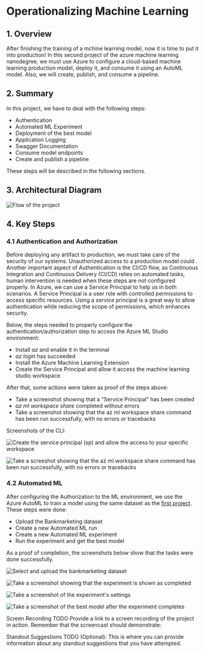 # Operationalizing Machine Learning

## 1. Overview

After finishing the training of a mchine learning model, now it is time to put it into production! In this second project of the azure machine learning nanodegree, we must 
use Azure to configure a cloud-based machine learning production model, deploy it, and consume it using an AutoML model. Also, we will create, publish, and consume a pipeline. 

## 2. Summary

In this project, we have to deal with the following steps:

* Authentication
* Automated ML Experiment
* Deployment of the best model
* Application Logging
* Swagger Documentation
* Consume model endpoints
* Create and publish a pipeline

These steps will be described in the following sections.

## 3. Architectural Diagram

![Flow of the project](https://github.com/michelmf/azure-ml/blob/main/Operationalizing%20Machine%20Learning/overview.png)

## 4. Key Steps

### 4.1 Authentication and Authorization

Before deploying any artifact to production, we must take care of the security of our systems. Unauthorized access to a production model could . Another important aspect of Authentication is the CI/CD flow, as Continuous Integration and Continuous Delivery (CI/CD) relies on automated tasks, human intervention is needed when these steps are not configured properly. In Azure, we can use a Service Principal to help us in both scenarios. A Service Principal is a user role with controlled permissions to access specific resources. Using a service principal is a great way to allow authentication while reducing the scope of permissions, which enhances security.

Below, the steps needed to properly configure the authentication/authorization step to access the Azure ML Studio environment:

* Install *az* and enable it in the terminal
* *az login* has succeeded
* Install the Azure Machine Learning Extension
* Create the Service Principal and allow it access the machine learning studio workspace

After that, some actions were taken as proof of the steps above:

* Take a screenshot showing that a "Service Principal" has been created
* *az ml workspace share* completed without errors
* Take a screenshot showing that the az ml workspace share command has been run successfully, with no errors or tracebacks

Screenshots of the CLI:

![Create the service principal (sp) and allow the access to your specific workspace](https://github.com/michelmf/azure-ml/blob/main/Operationalizing%20Machine%20Learning/sp.PNG)

![Take a screeshot showing that the *az ml workspace share* command has been run successfully, with no errors or tracebacks](https://github.com/michelmf/azure-ml/blob/main/Operationalizing%20Machine%20Learning/role.PNG)

### 4.2 Automated ML

After configuring the Authorization to the ML environment, we use the Azure AutoML to train a model using the same dataset as the [first project](https://github.com/michelmf/azure-ml/tree/main/Optimizing%20an%20ML%20Pipeline%20in%20Azure). These steps were done:

* Upload the Bankmarketing dataset
* Create a new Automated ML run
* Create a new Automated ML experiment
* Run the experiment and get the best model

As a proof of completion, the screenshots below show that the tasks were done successfully.

![Select and upload the bankmarketing dataset](https://github.com/michelmf/azure-ml/blob/main/Operationalizing%20Machine%20Learning/figures/dataset_image.png)

![Take a screenshot showing that the experiment is shown as completed](https://github.com/michelmf/azure-ml/blob/main/Operationalizing%20Machine%20Learning/figures/experiment.png)

![Take a screenshot of the experiment's settings](https://github.com/michelmf/azure-ml/blob/main/Operationalizing%20Machine%20Learning/figures/settings.png)

![Take a screenshot of the best model after the experiment completes](https://github.com/michelmf/azure-ml/blob/main/Operationalizing%20Machine%20Learning/figures/model.png)

Screen Recording
TODO Provide a link to a screen recording of the project in action. Remember that the screencast should demonstrate:

Standout Suggestions
TODO (Optional): This is where you can provide information about any standout suggestions that you have attempted.
